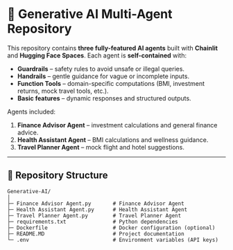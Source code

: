 # 🤖 Generative AI Multi-Agent Repository

This repository contains **three fully-featured AI agents** built with **Chainlit** and **Hugging Face Spaces**. Each agent is **self-contained** with:

- **Guardrails** – safety rules to avoid unsafe or illegal queries.  
- **Handrails** – gentle guidance for vague or incomplete inputs.  
- **Function Tools** – domain-specific computations (BMI, investment returns, mock travel tools, etc.).  
- **Basic features** – dynamic responses and structured outputs.  

Agents included:  

1. **Finance Advisor Agent** – investment calculations and general finance advice.  
2. **Health Assistant Agent** – BMI calculations and wellness guidance.  
3. **Travel Planner Agent** – mock flight and hotel suggestions.

---

## 📁 Repository Structure

```text
Generative-AI/
│
├─ Finance Advisor Agent.py       # Finance Advisor Agent
├─ Health Assistant Agent.py      # Health Assistant Agent
├─ Travel Planner Agent.py        # Travel Planner Agent
├─ requirements.txt               # Python dependencies
├─ Dockerfile                     # Docker configuration (optional)
├─ README.MD                      # Project documentation
└─ .env                           # Environment variables (API keys)

